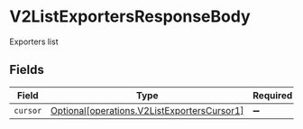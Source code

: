 # V2ListExportersResponseBody

Exporters list


## Fields

| Field                                                                                            | Type                                                                                             | Required                                                                                         | Description                                                                                      |
| ------------------------------------------------------------------------------------------------ | ------------------------------------------------------------------------------------------------ | ------------------------------------------------------------------------------------------------ | ------------------------------------------------------------------------------------------------ |
| `cursor`                                                                                         | [Optional[operations.V2ListExportersCursor1]](../../models/operations/v2listexporterscursor1.md) | :heavy_minus_sign:                                                                               | N/A                                                                                              |